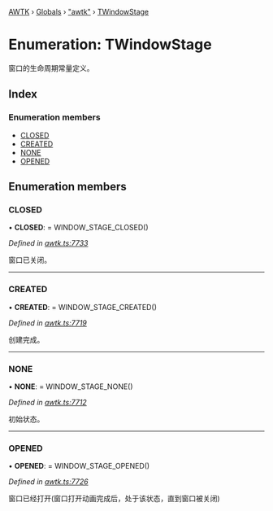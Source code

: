 [AWTK](../README.md) › [Globals](../globals.md) › ["awtk"](../modules/_awtk_.md) › [TWindowStage](_awtk_.twindowstage.md)

# Enumeration: TWindowStage

窗口的生命周期常量定义。

## Index

### Enumeration members

* [CLOSED](_awtk_.twindowstage.md#closed)
* [CREATED](_awtk_.twindowstage.md#created)
* [NONE](_awtk_.twindowstage.md#none)
* [OPENED](_awtk_.twindowstage.md#opened)

## Enumeration members

###  CLOSED

• **CLOSED**: =  WINDOW_STAGE_CLOSED()

*Defined in [awtk.ts:7733](https://github.com/zlgopen/awtk-binding/blob/540939e/tools/code_gen/js/output/awtk.ts#L7733)*

窗口已关闭。

___

###  CREATED

• **CREATED**: =  WINDOW_STAGE_CREATED()

*Defined in [awtk.ts:7719](https://github.com/zlgopen/awtk-binding/blob/540939e/tools/code_gen/js/output/awtk.ts#L7719)*

创建完成。

___

###  NONE

• **NONE**: =  WINDOW_STAGE_NONE()

*Defined in [awtk.ts:7712](https://github.com/zlgopen/awtk-binding/blob/540939e/tools/code_gen/js/output/awtk.ts#L7712)*

初始状态。

___

###  OPENED

• **OPENED**: =  WINDOW_STAGE_OPENED()

*Defined in [awtk.ts:7726](https://github.com/zlgopen/awtk-binding/blob/540939e/tools/code_gen/js/output/awtk.ts#L7726)*

窗口已经打开(窗口打开动画完成后，处于该状态，直到窗口被关闭)
